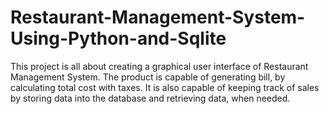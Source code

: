 # Restaurant-Management-System-Using-Python-and-Sqlite
This project is all about creating a graphical user interface of Restaurant Management System. The product is capable of generating bill, by calculating total cost with taxes. It is also capable of keeping track of sales by storing data into the database and retrieving data, when needed.

